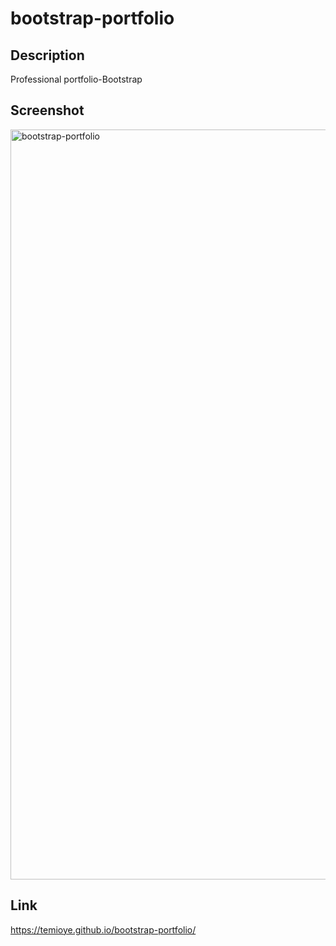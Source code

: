 # bootstrap-portfolio

## Description

Professional portfolio-Bootstrap

## Screenshot
<img width="1200" alt="bootstrap-portfolio" src="https://user-images.githubusercontent.com/117649696/227061769-f8220f47-9a7e-4f97-8f35-d9f5994efb87.png">

## Link

https://temioye.github.io/bootstrap-portfolio/
